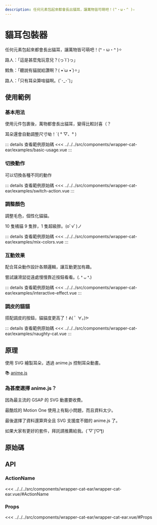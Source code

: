```yaml
---
description: 任何元素包起來都會長出貓耳，讓萬物皆可萌吧！(^・ω・^ )✧
---
```


<script setup>
import SourceLinkList from '../../../src/components/source-link-list.vue'

import BasicUsage from '../../../src/components/wrapper-cat-ear/examples/basic-usage.vue'
import SwitchAction from '../../../src/components/wrapper-cat-ear/examples/switch-action.vue'
import MixColors from '../../../src/components/wrapper-cat-ear/examples/mix-colors.vue'
import InteractiveEffect from '../../../src/components/wrapper-cat-ear/examples/interactive-effect.vue'
import NaughtyCat from '../../../src/components/wrapper-cat-ear/examples/naughty-cat.vue'
</script>

# 貓耳包裝器 <Badge type="info" text="wrapper" />

任何元素包起來都會長出貓耳，讓萬物皆可萌吧！(^・ω・^ )✧

路人：「這是甚麼鬼玩意兒？(っ´Ι`)っ」

鱈魚：「聽說有貓就給讚啊？( •̀ ω •́ )✧」

路人：「只有耳朵算啥貓啊。(˘･_･˘)」

## 使用範例

### 基本用法

使用元件包裹後，萬物都會長出貓耳，變得比較討喜（？

耳朵還會自動調整尺寸呦！ˋ( ° ▽、° )

<basic-usage/>

::: details 查看範例原始碼
<<< ../../../src/components/wrapper-cat-ear/examples/basic-usage.vue
:::

### 切換動作

可以切換各種不同的動作

<switch-action/>

::: details 查看範例原始碼
<<< ../../../src/components/wrapper-cat-ear/examples/switch-action.vue
:::

### 調整顏色

調整毛色，個性化貓貓。

<mix-colors/>

10 隻橘貓 9 隻胖，1 隻超級胖。(oﾟvﾟ)ノ

::: details 查看範例原始碼
<<< ../../../src/components/wrapper-cat-ear/examples/mix-colors.vue
:::

### 互動效果

配合耳朵動作設計各類邏輯，讓互動更加有趣。

嘗試讓滑鼠從遠處慢慢靠近按鈕看看。(. ❛ ᴗ ❛.)

<interactive-effect/>

::: details 查看範例原始碼
<<< ../../../src/components/wrapper-cat-ear/examples/interactive-effect.vue
:::

### 調皮的貓貓

搭配調皮的按鈕，貓貓度更高了！ᕕ( ﾟ ∀。)ᕗ

<naughty-cat/>

::: details 查看範例原始碼
<<< ../../../src/components/wrapper-cat-ear/examples/naughty-cat.vue
:::

## 原理

使用 SVG 繪製耳朵，透過 anime.js 控制耳朵動畫。

📚 [anime.js](https://animejs.com/)

### 為甚麼選擇 anime.js？

因為最主流的 GSAP 的 SVG 動畫要收費。

最酷炫的 Motion One 使用上有點小問題，而且資料太少。

最後選擇了資料還算齊全且 SVG 支援度不錯的 anime.js 了。

如果大家有更好的套件，拜託請推薦給我。(´▽`ʃ♡ƪ)

## 原始碼

<source-link-list name="wrapper-cat-ear"/>

## API

### ActionName

<<< ../../../src/components/wrapper-cat-ear/wrapper-cat-ear.vue/#ActionName

### Props

<<< ../../../src/components/wrapper-cat-ear/wrapper-cat-ear.vue/#Props
